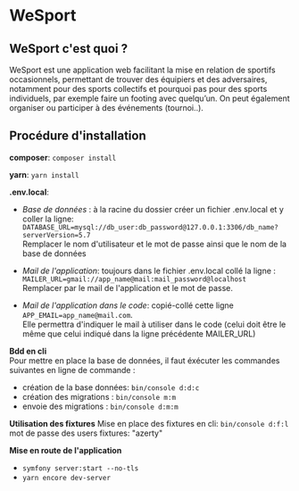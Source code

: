 # WeSport

## WeSport c'est quoi ? 
 WeSport est une application web facilitant la mise en relation de sportifs occasionnels, permettant de trouver des équipiers et des adversaires, notamment pour des sports collectifs et pourquoi pas pour des sports individuels, par exemple faire un footing avec quelqu’un. On peut également organiser ou participer à des événements (tournoi..). 


## Procédure d'installation


**composer**: ``composer install``

**yarn**: ``yarn install``

**.env.local**: 

- *Base de données* : à la racine du dossier créer un fichier .env.local et y coller la ligne: ``DATABASE_URL=mysql://db_user:db_password@127.0.0.1:3306/db_name?serverVersion=5.7``   
Remplacer le nom d'utilisateur et le mot de passe ainsi que le nom de la base de données

- *Mail de l'application*: toujours dans le fichier .env.local collé la ligne :
``MAILER_URL=gmail://app_name@mail:mail_password@localhost``  
Remplacer par le mail de l'application et le mot de passe.

- *Mail de l'application dans le code*: copié-collé cette ligne
``APP_EMAIL=app_name@mail.com``.  
Elle permettra d'indiquer le mail à utiliser dans le code (celui doit être le même que celui indiqué dans la ligne précédente MAILER_URL)


**Bdd en cli**  
Pour mettre en place la base de données, il faut éxécuter les commandes suivantes en ligne de commande :  

- création de la base données: ``bin/console d:d:c``  
- création des migrations : ``bin/console m:m``
- envoie des migrations : ``bin/console d:m:m``

**Utilisation des fixtures**
Mise en place des fixtures en cli: ``bin/console d:f:l``  
mot de passe des users fixtures: "azerty"



**Mise en route de l'application**  
- ``symfony server:start --no-tls``
- ``yarn encore dev-server``   

